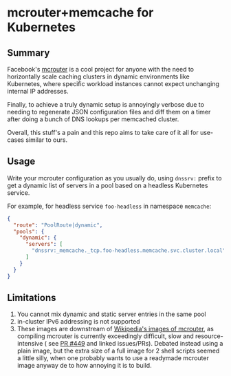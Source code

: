 # mcrouter+memcache for Kubernetes

## Summary

Facebook's [mcrouter](https://github.com/facebook/mcrouter) is a cool project for anyone with the need to horizontally
scale caching clusters in dynamic environments like Kubernetes, where specific workload instances cannot expect
unchanging internal IP addresses.

Finally, to achieve a truly dynamic setup is annoyingly verbose due to needing to regenerate JSON configuration files
and diff them on a timer after doing a bunch of DNS lookups per memcached cluster.

Overall, this stuff's a pain and this repo aims to take care of it all for use-cases similar to ours.

## Usage

Write your mcrouter configuration as you usually do, using `dnssrv:` prefix to get a dynamic list of servers in a pool
based on a headless Kubernetes service.

For example, for headless service `foo-headless` in namespace `memcache`:

```json
{
  "route": "PoolRoute|dynamic",
  "pools": {
    "dynamic": {
      "servers": [
        "dnssrv:_memcache._tcp.foo-headless.memcache.svc.cluster.local"
      ]
    }
  }
}
```

## Limitations

1. You cannot mix dynamic and static server entries in the same pool
2. in-cluster IPv6 addressing is not supported
3. These images are downstream
   of [Wikipedia's images of mcrouter](https://docker-registry.wikimedia.org/mcrouter/tags/), as compiling mcrouter is
   currently exceedingly difficult, slow and resource-intensive (
   see [PR #449](https://github.com/facebook/mcrouter/pull/449) and linked issues/PRs). Debated instead using a plain
   image, but the extra size of a full image for 2 shell scripts seemed a little silly, when one probably wants to use a
   readymade mcrouter image anyway de to how annoying it is to build.
